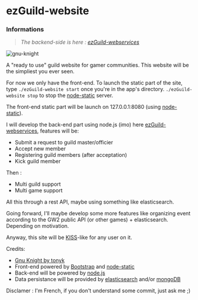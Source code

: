 ezGuild-website
===========

### Informations
> _The backend-side is here : [ezGuild-webservices](https://github.com/laryakan/ezGuild-webservices)_

![gnu-knight](https://raw.githubusercontent.com/laryakan/ezGuildSite/master/public/img/banner273x296.png)

A "ready to use" guild website for gamer communities. This website will be the simpliest you ever seen.

For now we only have the front-end. To launch the static part of the site, type `./ezGuild-website start` once you're in the app's directory. `./ezGuild-website stop` to stop the [node-static](https://github.com/cloudhead/node-static) server.
  
The front-end static part will be launch on 127.0.0.1:8080 (using [node-static](https://github.com/cloudhead/node-static)).

I will develop the back-end part using node.js (imo) here [ezGuild-webservices](https://github.com/laryakan/ezGuild-webservices), features will be:
- Submit a request to guild master/officier
- Accept new member
- Registering guild members (after acceptation)
- Kick guild member

Then :
- Multi guild support
- Multi game support

All this through a rest API, maybe using something like elasticsearch.

Going forward, I'll maybe develop some more features like organizing event according to the GW2 public API (or other games) + elasticsearch. Depending on motivation.

Anyway, this site will be [KISS](http://en.wikipedia.org/wiki/KISS_principle)-like for any user on it.

Credits: 
 - [Gnu Knight by tonyk](https://openclipart.org/detail/14546/gnu-knight-by-tonyk)
 - Front-end powered by [Bootstrap](http://getbootstrap.com/) and [node-static](https://github.com/cloudhead/node-static)
 - Back-end will be powered by [node.js](http://nodejs.org/)
 - Data persistance will be provided by [elasticsearch](http://www.elasticsearch.org/) and/or [mongoDB](http://www.mongodb.org/)

Disclamer : I'm French, if you don't understand some commit, just ask me ;) 
